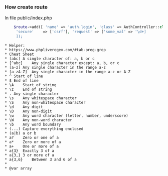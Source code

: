  ### How create route
 
 In file public/index.php
 
 ```php
     $route->add([ 'name' => 'auth.login', 'class' => AuthController::class, 'method'=> 'test', 'route' => '/test/{some_val}', 
      'secure'    => ['csrf'], 'request' => ['some_val' => '\d+]
      ]);
```
    * Helper:
    * https://www.phpliveregex.com/#tab-preg-grep
    * Cheat Sheet
    * [abc]	A single character of: a, b or c
    * [^abc]	Any single character except: a, b, or c
    * [a-z]	Any single character in the range a-z
    * [a-zA-Z]	Any single character in the range a-z or A-Z
    * ^	Start of line
    * $	End of line
    * \A	Start of string
    * \z	End of string	
    * .	Any single character
    * \s	Any whitespace character
    * \S	Any non-whitespace character
    * \d	Any digit
    * \D	Any non-digit
    * \w	Any word character (letter, number, underscore)
    * \W	Any non-word character
    * \b	Any word boundary	
    * (...)	Capture everything enclosed
    * (a|b)	a or b
    * a?	Zero or one of a
    * a*	Zero or more of a
    * a+	One or more of a
    * a{3}	Exactly 3 of a
    * a{3,}	3 or more of a
    * a{3,6}	Between 3 and 6 of a
    *
    * @var array
